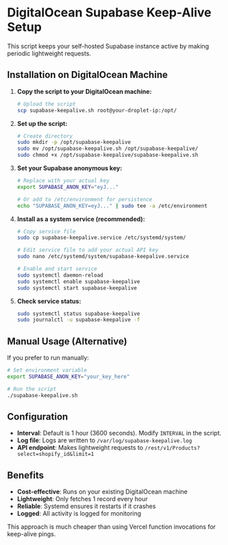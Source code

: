 # DigitalOcean Supabase Keep-Alive Setup

This script keeps your self-hosted Supabase instance active by making periodic lightweight requests.

## Installation on DigitalOcean Machine

1. **Copy the script to your DigitalOcean machine:**
   ```bash
   # Upload the script
   scp supabase-keepalive.sh root@your-droplet-ip:/opt/
   ```

2. **Set up the script:**
   ```bash
   # Create directory
   sudo mkdir -p /opt/supabase-keepalive
   sudo mv /opt/supabase-keepalive.sh /opt/supabase-keepalive/
   sudo chmod +x /opt/supabase-keepalive/supabase-keepalive.sh
   ```

3. **Set your Supabase anonymous key:**
   ```bash
   # Replace with your actual key
   export SUPABASE_ANON_KEY="eyJ..."

   # Or add to /etc/environment for persistence
   echo "SUPABASE_ANON_KEY=eyJ..." | sudo tee -a /etc/environment
   ```

4. **Install as a system service (recommended):**
   ```bash
   # Copy service file
   sudo cp supabase-keepalive.service /etc/systemd/system/

   # Edit service file to add your actual API key
   sudo nano /etc/systemd/system/supabase-keepalive.service

   # Enable and start service
   sudo systemctl daemon-reload
   sudo systemctl enable supabase-keepalive
   sudo systemctl start supabase-keepalive
   ```

5. **Check service status:**
   ```bash
   sudo systemctl status supabase-keepalive
   sudo journalctl -u supabase-keepalive -f
   ```

## Manual Usage (Alternative)

If you prefer to run manually:

```bash
# Set environment variable
export SUPABASE_ANON_KEY="your_key_here"

# Run the script
./supabase-keepalive.sh
```

## Configuration

- **Interval**: Default is 1 hour (3600 seconds). Modify `INTERVAL` in the script.
- **Log file**: Logs are written to `/var/log/supabase-keepalive.log`
- **API endpoint**: Makes lightweight requests to `/rest/v1/Products?select=shopify_id&limit=1`

## Benefits

- **Cost-effective**: Runs on your existing DigitalOcean machine
- **Lightweight**: Only fetches 1 record every hour
- **Reliable**: Systemd ensures it restarts if it crashes
- **Logged**: All activity is logged for monitoring

This approach is much cheaper than using Vercel function invocations for keep-alive pings.